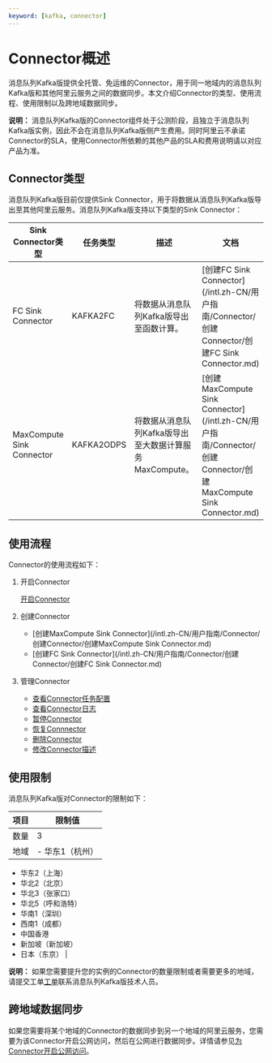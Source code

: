```yaml
---
keyword: [kafka, connector]
---
```


# Connector概述

消息队列Kafka版提供全托管、免运维的Connector，用于同一地域内的消息队列Kafka版和其他阿里云服务之间的数据同步。本文介绍Connector的类型、使用流程、使用限制以及跨地域数据同步。

**说明：** 消息队列Kafka版的Connector组件处于公测阶段，且独立于消息队列Kafka版实例，因此不会在消息队列Kafka版侧产生费用。同时阿里云不承诺Connector的SLA，使用Connector所依赖的其他产品的SLA和费用说明请以对应产品为准。

## Connector类型

消息队列Kafka版目前仅提供Sink Connector，用于将数据从消息队列Kafka版导出至其他阿里云服务。消息队列Kafka版支持以下类型的Sink Connector：

|Sink Connector类型|任务类型|描述|文档|
|----------------|----|--|--|
|FC Sink Connector|KAFKA2FC|将数据从消息队列Kafka版导出至函数计算。|[创建FC Sink Connector](/intl.zh-CN/用户指南/Connector/创建Connector/创建FC Sink Connector.md)|
|MaxCompute Sink Connector|KAFKA2ODPS|将数据从消息队列Kafka版导出至大数据计算服务MaxCompute。|[创建MaxCompute Sink Connector](/intl.zh-CN/用户指南/Connector/创建Connector/创建MaxCompute Sink Connector.md)|

## 使用流程

Connector的使用流程如下：

1.  开启Connector

    [开启Connector](/intl.zh-CN/用户指南/Connector/开启Connector.md)

2.  创建Connector
    -   [创建MaxCompute Sink Connector](/intl.zh-CN/用户指南/Connector/创建Connector/创建MaxCompute Sink Connector.md)
    -   [创建FC Sink Connector](/intl.zh-CN/用户指南/Connector/创建Connector/创建FC Sink Connector.md)
3.  管理Connector
    -   [查看Connector任务配置](/intl.zh-CN/用户指南/Connector/查看Connector任务配置.md)
    -   [查看Connector日志](/intl.zh-CN/用户指南/Connector/查看Connector日志.md)
    -   [暂停Connector](/intl.zh-CN/用户指南/Connector/暂停Connector.md)
    -   [恢复Connnector](/intl.zh-CN/用户指南/Connector/恢复Connnector.md)
    -   [删除Connector](/intl.zh-CN/用户指南/Connector/删除Connector.md)
    -   [修改Connector描述](/intl.zh-CN/用户指南/Connector/修改Connector描述.md)

## 使用限制

消息队列Kafka版对Connector的限制如下：

|项目|限制值|
|--|---|
|数量|3|
|地域|-   华东1（杭州）
-   华东2（上海）
-   华北2（北京）
-   华北3（张家口）
-   华北5（呼和浩特）
-   华南1（深圳）
-   西南1（成都）
-   中国香港
-   新加坡（新加坡）
-   日本（东京） |

**说明：** 如果您需要提升您的实例的Connector的数量限制或者需要更多的地域，请提交工单[工单](https://workorder-intl.console.aliyun.com/#/ticket/add/?productId=1352)联系消息队列Kafka版技术人员。

## 跨地域数据同步

如果您需要将某个地域的Connector的数据同步到另一个地域的阿里云服务，您需要为该Connector开启公网访问，然后在公网进行数据同步。详情请参见[为Connector开启公网访问](/intl.zh-CN/用户指南/Connector/为Connector开启公网访问.md)。

